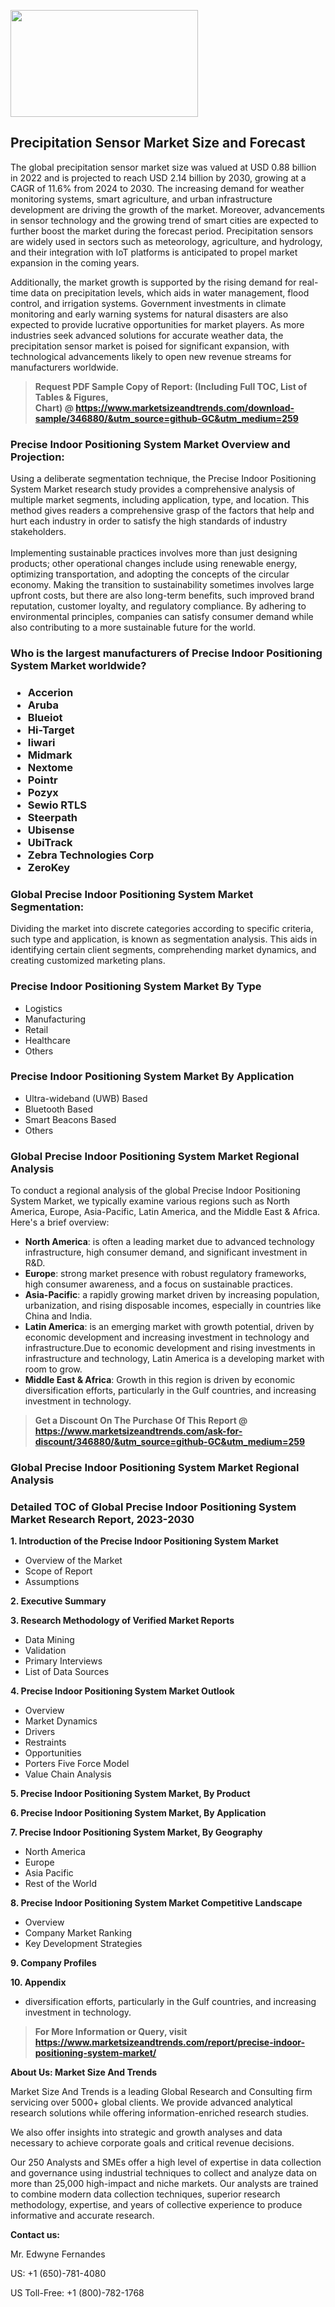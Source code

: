 <p><img class="alignnone size-medium wp-image-20088" src="https://ffe5etoiles.com/wp-content/uploads/2024/12/MST1-300x171.png" alt="" width="300" height="171" /></p><h2>Precipitation Sensor Market Size and Forecast</h2><p>The global precipitation sensor market size was valued at USD 0.88 billion in 2022 and is projected to reach USD 2.14 billion by 2030, growing at a CAGR of 11.6% from 2024 to 2030. The increasing demand for weather monitoring systems, smart agriculture, and urban infrastructure development are driving the growth of the market. Moreover, advancements in sensor technology and the growing trend of smart cities are expected to further boost the market during the forecast period. Precipitation sensors are widely used in sectors such as meteorology, agriculture, and hydrology, and their integration with IoT platforms is anticipated to propel market expansion in the coming years.</p><p>Additionally, the market growth is supported by the rising demand for real-time data on precipitation levels, which aids in water management, flood control, and irrigation systems. Government investments in climate monitoring and early warning systems for natural disasters are also expected to provide lucrative opportunities for market players. As more industries seek advanced solutions for accurate weather data, the precipitation sensor market is poised for significant expansion, with technological advancements likely to open new revenue streams for manufacturers worldwide.</p></p><blockquote id="" class=""><strong>Request PDF Sample Copy of Report: (Including Full TOC, List of Tables &amp; Figures, Chart)&nbsp;@&nbsp;<strong><a href="https://www.marketsizeandtrends.com/download-sample/346880/&utm_source=github-GC&utm_medium=259" target="_blank">https://www.marketsizeandtrends.com/download-sample/346880/&utm_source=github-GC&utm_medium=259</a></strong></strong></blockquote><h3 id="" class="">Precise Indoor Positioning System Market&nbsp;Overview and Projection:</h3><p id="" class="">Using a deliberate segmentation technique, the Precise Indoor Positioning System Market research study provides a comprehensive analysis of multiple market segments, including application, type, and location. This method gives readers a comprehensive grasp of the factors that help and hurt each industry in order to satisfy the high standards of industry stakeholders. <br /> <br />Implementing sustainable practices involves more than just designing products; other operational changes include using renewable energy, optimizing transportation, and adopting the concepts of the circular economy. Making the transition to sustainability sometimes involves large upfront costs, but there are also long-term benefits, such improved brand reputation, customer loyalty, and regulatory compliance. By adhering to environmental principles, companies can satisfy consumer demand while also contributing to a more sustainable future for the world.</p><h3 id="" class="">Who is the largest manufacturers of&nbsp;Precise Indoor Positioning System Market worldwide?</h3><h3 class=""><p><ul><li>Accerion </li><li> Aruba </li><li> Blueiot </li><li> Hi-Target </li><li> Iiwari </li><li> Midmark </li><li> Nextome </li><li> Pointr </li><li> Pozyx </li><li> Sewio RTLS </li><li> Steerpath </li><li> Ubisense </li><li> UbiTrack </li><li> Zebra Technologies Corp </li><li> ZeroKey</li></ul></p></h3><h3 id="" class="">Global&nbsp;Precise Indoor Positioning System Market Segmentation:</h3><p id="" class="">Dividing the market into discrete categories according to specific criteria, such type and application, is known as segmentation analysis. This aids in identifying certain client segments, comprehending market dynamics, and creating customized marketing plans.</p><h3 id="" class="">Precise Indoor Positioning System Market&nbsp;By Type</h3><p><p><ul><li>Logistics</li><li> Manufacturing</li><li> Retail</li><li> Healthcare</li><li> Others</p></li></ul></p></p><h3 id="" class="">Precise Indoor Positioning System Market&nbsp;By Application</h3><p class=""><p><ul><li>Ultra-wideband (UWB) Based</li><li> Bluetooth Based</li><li> Smart Beacons Based</li><li> Others</li></ul></p></p><h3 id="" class="">Global Precise Indoor Positioning System Market Regional Analysis</h3><p id="" class="">To conduct a regional analysis of the global Precise Indoor Positioning System Market, we typically examine various regions such as North America, Europe, Asia-Pacific, Latin America, and the Middle East &amp; Africa. Here's a brief overview:</p><ul><li><strong>North America</strong>: is often a leading market due to advanced technology infrastructure, high consumer demand, and significant investment in R&amp;D.</li><li><strong>Europe</strong>: strong market presence with robust regulatory frameworks, high consumer awareness, and a focus on sustainable practices.</li><li><strong>Asia-Pacific</strong>: a rapidly growing market driven by increasing population, urbanization, and rising disposable incomes, especially in countries like China and India.</li><li><strong>Latin America</strong>: is an emerging market with growth potential, driven by economic development and increasing investment in technology and infrastructure.Due to economic development and rising investments in infrastructure and technology, Latin America is a developing market with room to grow.</li><li><strong>Middle East &amp; Africa</strong>: Growth in this region is driven by economic diversification efforts, particularly in the Gulf countries, and increasing investment in technology.</li></ul><blockquote id="" class=""><strong>Get a Discount On The Purchase Of This Report @ <strong><a href="https://www.marketsizeandtrends.com/ask-for-discount/346880/&utm_source=github-GC&utm_medium=259" target="_blank">https://www.marketsizeandtrends.com/ask-for-discount/346880/&utm_source=github-GC&utm_medium=259</a></strong></strong></blockquote><h3 id="" class="">Global Precise Indoor Positioning System Market Regional Analysis</h3><h3 id="" class="">Detailed TOC of Global Precise Indoor Positioning System Market Research Report, 2023-2030</h3><p id="" class=""><strong>1. Introduction of the Precise Indoor Positioning System Market</strong></p><ul><li>Overview of the Market</li><li>Scope of Report</li><li>Assumptions</li></ul><p id="" class=""><strong>2. Executive Summary</strong></p><p id="" class=""><strong>3. Research Methodology of Verified Market Reports</strong></p><ul><li>Data Mining</li><li>Validation</li><li>Primary Interviews</li><li>List of Data Sources</li></ul><p id="" class=""><strong>4. Precise Indoor Positioning System Market Outlook</strong></p><ul><li>Overview</li><li>Market Dynamics</li><li>Drivers</li><li>Restraints</li><li>Opportunities</li><li>Porters Five Force Model</li><li>Value Chain Analysis</li></ul><p id="" class=""><strong>5. Precise Indoor Positioning System Market, By Product</strong></p><p id="" class=""><strong>6. Precise Indoor Positioning System Market, By Application</strong></p><p id="" class=""><strong>7. Precise Indoor Positioning System Market, By Geography</strong></p><ul><li>North America</li><li>Europe</li><li>Asia Pacific</li><li>Rest of the World</li></ul><p id="" class=""><strong>8. Precise Indoor Positioning System Market Competitive Landscape</strong></p><ul><li>Overview</li><li>Company Market Ranking</li><li>Key Development Strategies</li></ul><p id="" class=""><strong>9. Company Profiles</strong></p><p id="" class=""><strong>10. Appendix</strong></p><ul><li>diversification efforts, particularly in the Gulf countries, and increasing investment in technology.</li></ul><blockquote id="" class=""><strong>For More Information or Query, visit <strong><strong><a href="https://www.marketsizeandtrends.com/report/precise-indoor-positioning-system-market/" target="_blank">https://www.marketsizeandtrends.com/report/precise-indoor-positioning-system-market/</a></strong></strong></strong></blockquote><p id="" class=""><strong>About Us: Market Size And Trends</strong></p><p id="" class="">Market Size And Trends is a leading Global Research and Consulting firm servicing over 5000+ global clients. We provide advanced analytical research solutions while offering information-enriched research studies.</p><p id="" class="">We also offer insights into strategic and growth analyses and data necessary to achieve corporate goals and critical revenue decisions.</p><p id="" class="">Our 250 Analysts and SMEs offer a high level of expertise in data collection and governance using industrial techniques to collect and analyze data on more than 25,000 high-impact and niche markets. Our analysts are trained to combine modern data collection techniques, superior research methodology, expertise, and years of collective experience to produce informative and accurate research.</p><p id="" class=""><strong>Contact us:</strong></p><p id="" class="">Mr. Edwyne Fernandes</p><p id="" class="">US: +1 (650)-781-4080</p><p id="" class="">US Toll-Free: +1 (800)-782-1768</p>
